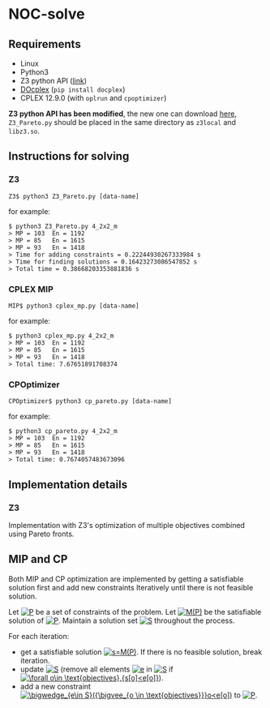 # NOC-solve

## Requirements

- Linux
- Python3
- Z3 python API ([link](https://github.com/LIIHWF/ICAPS2020/releases/download/z3local/z3local.zip))
- [DOcplex](http://ibmdecisionoptimization.github.io/docplex-doc/) (`pip install docplex`)
- CPLEX 12.9.0 (with `oplrun` and `cpoptimizer`)

**Z3 python API has been modified**, the new one can download [here](https://github.com/LIIHWF/ICAPS2020/releases/download/z3local/z3local.zip), `Z3_Pareto.py` should be placed in the same directory as `z3local` and `libz3.so`.

## Instructions for solving

### Z3

```
Z3$ python3 Z3_Pareto.py [data-name]
```

for example:

```
$ python3 Z3_Pareto.py 4_2x2_m
> MP = 103	En = 1192	
> MP = 85	En = 1615	
> MP = 93	En = 1418	
> Time for adding constraints = 0.22244930267333984 s
> Time for finding solutions = 0.16423273086547852 s
> Total time = 0.38668203353881836 s
```

### CPLEX MIP

```
MIP$ python3 cplex_mp.py [data-name]
```

for example:

```
$ python3 cplex_mp.py 4_2x2_m
> MP = 103 	En = 1192
> MP = 85 	En = 1615
> MP = 93 	En = 1418
> Total time: 7.67651891708374
```

### CPOptimizer

```
CPOptimizer$ python3 cp_pareto.py [data-name]
```

for example:

```
$ python3 cp_pareto.py 4_2x2_m
> MP = 103 	En = 1192
> MP = 85 	En = 1615
> MP = 93 	En = 1418
> Total time: 0.7674057483673096
```

## Implementation details

### Z3

Implementation with Z3's optimization of multiple objectives combined using Pareto fronts.

## MIP and CP

Both MIP and CP optimization are implemented by getting a satisfiable solution first and add new constraints Iteratively until there is not feasible solution.

Let <a href="https://www.codecogs.com/eqnedit.php?latex=\inline&space;P" target="_blank"><img src="https://latex.codecogs.com/svg.latex?\inline&space;P" title="P" /></a> be a set of constraints of the problem. Let <a href="https://www.codecogs.com/eqnedit.php?latex=\inline&space;M(P)" target="_blank"><img src="https://latex.codecogs.com/svg.latex?\inline&space;M(P)" title="M(P)" /></a> be the satisfiable solution of <a href="https://www.codecogs.com/eqnedit.php?latex=\inline&space;P" target="_blank"><img src="https://latex.codecogs.com/svg.latex?\inline&space;P" title="P" /></a>. Maintain a solution set <a href="https://www.codecogs.com/eqnedit.php?latex=\inline&space;S" target="_blank"><img src="https://latex.codecogs.com/svg.latex?\inline&space;S" title="S" /></a> throughout the process. 

For each iteration:

- get a satisfiable solution <a href="https://www.codecogs.com/eqnedit.php?latex=\inline&space;s=M(P)" target="_blank"><img src="https://latex.codecogs.com/svg.latex?\inline&space;s=M(P)" title="s=M(P)" /></a>. If there is no feasible solution, break iteration.
- update <a href="https://www.codecogs.com/eqnedit.php?latex=\inline&space;S" target="_blank"><img src="https://latex.codecogs.com/svg.latex?\inline&space;S" title="S" /></a> (remove all elements <a href="https://www.codecogs.com/eqnedit.php?latex=\inline&space;e" target="_blank"><img src="https://latex.codecogs.com/svg.latex?\inline&space;e" title="e" /></a> in <a href="https://www.codecogs.com/eqnedit.php?latex=\inline&space;S" target="_blank"><img src="https://latex.codecogs.com/svg.latex?\inline&space;S" title="S" /></a> if <a href="https://www.codecogs.com/eqnedit.php?latex=\inline&space;\forall&space;o\in&space;\text{objectives},{s[o]<e[o]}" target="_blank"><img src="https://latex.codecogs.com/svg.latex?\inline&space;\forall&space;o\in&space;\text{objectives},{s[o]<e[o]}" title="\forall o\in \text{objectives},{s[o]<e[o]}" /></a>). 
- add a new constraint <a href="https://www.codecogs.com/eqnedit.php?latex=\inline&space;\bigwedge_{e\in&space;S}({\bigvee_{o&space;\in&space;\text{objectives}}}o<e[o])" target="_blank"><img src="https://latex.codecogs.com/svg.latex?\inline&space;\bigwedge_{e\in&space;S}({\bigvee_{o&space;\in&space;\text{objectives}}}o<e[o])" title="\bigwedge_{e\in S}({\bigvee_{o \in \text{objectives}}}o<e[o])" /></a> to <a href="https://www.codecogs.com/eqnedit.php?latex=\inline&space;P" target="_blank"><img src="https://latex.codecogs.com/svg.latex?\inline&space;P" title="P" /></a>.

